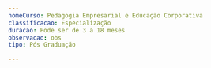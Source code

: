 ```yaml
---
nomeCurso: Pedagogia Empresarial e Educação Corporativa
classificacao: Especialização
duracao: Pode ser de 3 a 18 meses
observacao: obs
tipo: Pós Graduação

---
```


